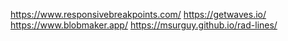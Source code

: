 https://www.responsivebreakpoints.com/
https://getwaves.io/
https://www.blobmaker.app/
https://msurguy.github.io/rad-lines/